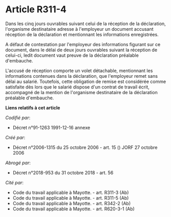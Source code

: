 # Article R311-4

Dans les cinq jours ouvrables suivant celui de la réception de la déclaration, l'organisme destinataire adresse à l'employeur
un document accusant réception de la déclaration et mentionnant les informations enregistrées.

A défaut de contestation par l'employeur des informations figurant sur ce document, dans le délai de deux jours ouvrables
suivant la réception de celui-ci, ledit document vaut preuve de la déclaration préalable d'embauche.

L'accusé de réception comporte un volet détachable, mentionnant les informations contenues dans la déclaration, que
l'employeur remet sans délai au salarié. Toutefois, cette obligation de remise est considérée comme satisfaite dès lors que
le salarié dispose d'un contrat de travail écrit, accompagné de la mention de l'organisme destinataire de la déclaration
préalable d'embauche.

**Liens relatifs à cet article**

_Codifié par_:

  - Décret n°91-1263 1991-12-16 annexe

_Créé par_:

  - Décret n°2006-1315 du 25 octobre 2006 - art. 15 () JORF 27 octobre 2006

_Abrogé par_:

  - Décret n°2018-953 du 31 octobre 2018 - art. 56

_Cité par_:

  - Code du travail applicable à Mayotte. - art. R311-3 (Ab)
  - Code du travail applicable à Mayotte. - art. R311-5 (Ab)
  - Code du travail applicable à Mayotte. - art. R342-2 (Ab)
  - Code du travail applicable à Mayotte. - art. R620-3-1 (Ab)
